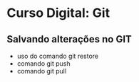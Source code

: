 # Curso Digital: Git

## Salvando alterações no GIT
* uso do comando git restore
* comando git push
* comando git pull

